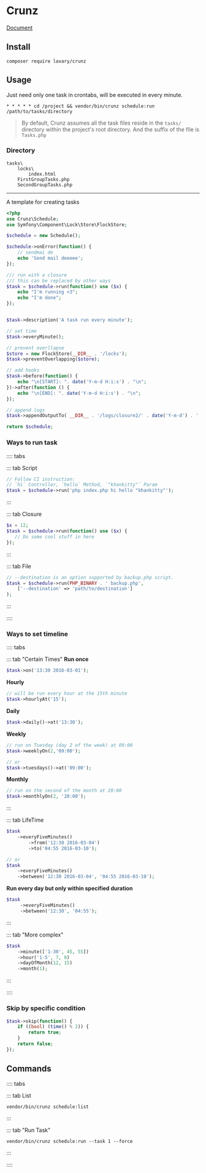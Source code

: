 # Crunz

[Document](https://packagist.org/packages/lavary/crunz#v1.12.4)

## Install 

```
composer require lavary/crunz
```

## Usage 

Just need only one task in crontabs, will be executed in every minute.
```
* * * * * cd /project && vendor/bin/crunz schedule:run /path/to/tasks/directory
```

> By default, Crunz assumes all the task files reside in the `tasks/` directory within the project's root directory. And the suffix of the file is `Tasks.php`


### Directory
```
tasks\
    locks\
        index.html
    FirstGroupTasks.php
    SecondGroupTasks.php
```

--- 

A template for creating tasks

```php
<?php
use Crunz\Schedule;
use Symfony\Component\Lock\Store\FlockStore;

$schedule = new Schedule();

$schedule->onError(function() {
    // sendmai de 
    echo 'Send mail deeeee';
});

/// run with a closure 
/// this can be replaced by other ways
$task = $schedule->run(function() use ($x) { 
    echo "I'm running <3";
    echo "I'm done";
});


$task->description('A task run every minute'); 

// set time
$task->everyMinute();

// prevent overllapse
$store = new FlockStore(__DIR__ . '/locks');
$task->preventOverlapping($store);

// add hooks 
$task->before(function() { 
    echo "\n[START]: ". date('Y-m-d H:i:s') . "\n";
})->after(function () {
    echo "\n[END]: ". date('Y-m-d H:i:s') . "\n";
});

// append logs
$task->appendOutputTo( __DIR__ . '/logs/closure2/' . date('Y-m-d') . '.log');

return $schedule;
```

### Ways to run task

:::: tabs

::: tab Script
```php
// Follow CI instruction:   
// `hi` Controller, `hello` Method, `"khankitty"` Param 
$task = $schedule->run('php index.php hi hello "khankitty"');
```
:::

::: tab Closure
```php
$x = 12;
$task = $schedule->run(function() use ($x) { 
   // Do some cool stuff in here 
});
```
:::

::: tab File
```php
// --destination is an option supported by backup.php script.
$task = $schedule->run(PHP_BINARY . ' backup.php', 
    ['--destination' => 'path/to/destination']
);
```
:::

::::

### Ways to set timeline

:::: tabs

::: tab "Certain Times"
**Run once**
```php
$task->on('13:30 2016-03-01');
```

**Hourly**
```php
// will be run every hour at the 15th minute
$task->hourlyAt('15');
```

**Daily**
```php
$task->daily()->at('13:30');
```

**Weekly**
```php
// run on Tuesday (day 2 of the week) at 09:00 
$task->weeklyOn(2,'09:00');

// or
$task->tuesdays()->at('09:00');
```

**Monthly**
```php
// run on the second of the month at 20:00
$task->monthlyOn(2, '20:00');
```

:::


::: tab LifeTime
```php
$task
    ->everyFiveMinutes()
        ->from('12:30 2016-03-04')
        ->to('04:55 2016-03-10');

// or 
$task
    ->everyFiveMinutes()
    ->between('12:30 2016-03-04', '04:55 2016-03-10');
```

**Run every day but only within specified duration**
```php
$task
     ->everyFiveMinutes()
     ->between('12:30', '04:55');
```
:::


::: tab "More complex"
```php
$task       
    ->minute(['1-30', 45, 55])
    ->hour('1-5', 7, 8)
    ->dayOfMonth(12, 15)
    ->month(1);
```
:::

::::

### Skip by specific condition

```php
$task->skip(function() {
    if ((bool) (time() % 2)) {
        return true;
    }
    return false;  
});
```

## Commands

:::: tabs

::: tab List
```
vendor/bin/crunz schedule:list
```
:::

::: tab "Run Task"
```
vendor/bin/crunz schedule:run --task 1 --force
```
:::

::::

